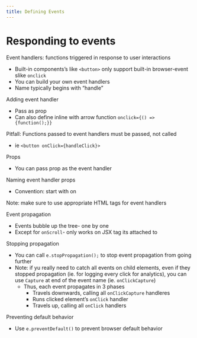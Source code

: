 ```yaml
---
title: Defining Events
---
```


# Responding to events

Event handlers: functions triggered in response to user interactions
- Built-in components’s like `<button>` only support built-in browser-event slike `onclick`
- You can build your own event handlers
- Name typically begins with “handle”


Adding event handler
- Pass as prop
- Can also define inline with arrow function `onclick={() => {function();}}`

Pitfall: Functions passed to event handlers must be passed, not called
- ie `<button onClick={handleClick}>`

Props
- You can pass prop as the event handler

Naming event handler props
- Convention: start with on

Note: make sure to use appropriate HTML tags for event handlers

Event propagation
- Events bubble up the tree- one by one
- Except for `onScroll`- only works on JSX tag its attached to

Stopping propagation
- You can call `e.stopPropagation();` to stop event propagation from going further
- Note: if yu really need to catch all events on child elements, even if they stopped propagation (ie. for logging every click for analytics),  you can use `Capture` at end of the event name (ie. `onClickCapture`)
	- Thus, each event propagates in 3 phases
		- Travels downwards, calling all `onClickCapture` handleres
		- Runs clicked element’s `onClick` handler
		- Travels up, calling all `onClick` handlers


Preventing default behavior
- Use `e.preventDefault()` to prevent browser default behavior

